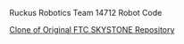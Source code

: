 Ruckus Robotics
Team 14712
Robot Code

[Clone of Original FTC SKYSTONE Repository](https://github.com/FIRST-Tech-Challenge/SKYSTONE)
